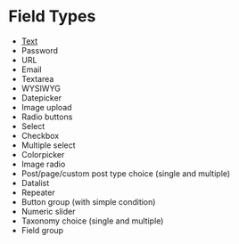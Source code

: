 # Field Types

* [Text](/text.md)
* Password
* URL
* Email
* Textarea
* WYSIWYG
* Datepicker
* Image upload
* Radio buttons
* Select
* Checkbox
* Multiple select
* Colorpicker
* Image radio
* Post/page/custom post type choice (single and multiple)
* Datalist
* Repeater
* Button group (with simple condition)
* Numeric slider
* Taxonomy choice (single and multiple)
* Field group